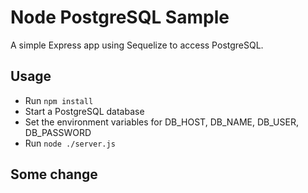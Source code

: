 # Node PostgreSQL Sample

A simple Express app using Sequelize to access PostgreSQL.

## Usage

 - Run `npm install`
 - Start a PostgreSQL database
 - Set the environment variables for DB_HOST, DB_NAME, DB_USER, DB_PASSWORD
 - Run `node ./server.js`

## Some change